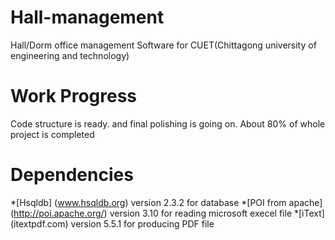 Hall-management
===============

Hall/Dorm office management Software for CUET(Chittagong university of engineering and technology)

Work Progress
===============

Code structure is ready. and final polishing is going on. About 80% of whole project is completed

Dependencies
===============

*[Hsqldb] (www.hsqldb.org) version 2.3.2
    for database
*[POI from apache] (http://poi.apache.org/) version 3.10
    for reading microsoft execel file
*[iText] (itextpdf.com) version 5.5.1
    for producing PDF file
